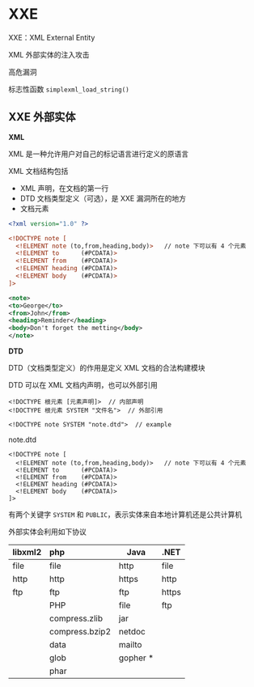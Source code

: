 # XXE


XXE：XML External Entity

XML 外部实体的注入攻击

高危漏洞

标志性函数 `simplexml_load_string()`


## XXE 外部实体

**XML**

XML 是一种允许用户对自己的标记语言进行定义的原语言

XML 文档结构包括
- XML 声明，在文档的第一行
- DTD 文档类型定义（可选），是 XXE 漏洞所在的地方
- 文档元素

```xml
<?xml version="1.0" ?>

<!DOCTYPE note [
  <!ELEMENT note (to,from,heading,body)>   // note 下可以有 4 个元素
  <!ELEMENT to      (#PCDATA)>
  <!ELEMENT from    (#PCDATA)>
  <!ELEMENT heading (#PCDATA)>
  <!ELEMENT body    (#PCDATA)>
]>

<note>
<to>George</to>
<from>John</from>
<heading>Reminder</heading>
<body>Don't forget the metting</body>
</note>
```

**DTD**

DTD（文档类型定义）的作用是定义 XML 文档的合法构建模块

DTD 可以在 XML 文档内声明，也可以外部引用

```
<!DOCTYPE 根元素 [元素声明]>  // 内部声明
<!DOCTYPE 根元素 SYSTEM "文件名">  // 外部引用

<!DOCTYPE note SYSTEM "note.dtd">  // example
```

note.dtd

```
<!DOCTYPE note [
  <!ELEMENT note (to,from,heading,body)>   // note 下可以有 4 个元素
  <!ELEMENT to      (#PCDATA)>
  <!ELEMENT from    (#PCDATA)>
  <!ELEMENT heading (#PCDATA)>
  <!ELEMENT body    (#PCDATA)>
]>
```

有两个关键字 `SYSTEM` 和 `PUBLIC`，表示实体来自本地计算机还是公共计算机

外部实体会利用如下协议

| libxml2 | php            | Java     | .NET  |
|:------- |:-------------- | -------- | ----- |
| file    | file           | http     | file  |
| http    | http           | https    | http  |
| ftp     | ftp            | ftp      | https |
|         | PHP            | file     | ftp   |
|         | compress.zlib  | jar      |       |
|         | compress.bzip2 | netdoc   |       |
|         | data           | mailto   |       |
|         | glob           | gopher * |       |
|         | phar           |          |       |
